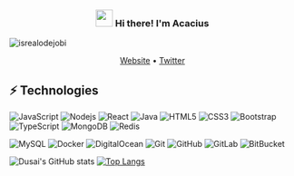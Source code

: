 <!-- Heading -->
<h3 align="center"><img src = "https://raw.githubusercontent.com/MartinHeinz/MartinHeinz/master/wave.gif" width = 30px> Hi there! I'm Acacius</h3>

<!-- Profile Views -->
<p align="left"> <img src="https://komarev.com/ghpvc/?username=bailongctui&label=Profile%20views&color=0e75b6&style=flat" alt="isrealodejobi" />
</p>


<p align="center">
  <a href="https://www.giftegwuenu.dev">Website</a> •
  <a href="https://twitter.com/Guti_cat">Twitter</a>
</p>

 <!-- About section -->

## ⚡ Technologies

![JavaScript](https://img.shields.io/badge/-JavaScript-black?style=flat-square&logo=javascript)
![Nodejs](https://img.shields.io/badge/-Nodejs-black?style=flat-square&logo=Node.js)
![React](https://img.shields.io/badge/-React-black?style=flat-square&logo=react)
![Java](https://img.shields.io/badge/-java-E34A86?style=flat-square&logo=java)
![HTML5](https://img.shields.io/badge/-HTML5-E34F26?style=flat-square&logo=html5&logoColor=white)
![CSS3](https://img.shields.io/badge/-CSS3-1572B6?style=flat-square&logo=css3)
![Bootstrap](https://img.shields.io/badge/-Bootstrap-563D7C?style=flat-square&logo=bootstrap)
![TypeScript](https://img.shields.io/badge/-TypeScript-007ACC?style=flat-square&logo=typescript)
![MongoDB](https://img.shields.io/badge/-MongoDB-black?style=flat-square&logo=mongodb)
![Redis](https://img.shields.io/badge/-Redis-black?style=flat-square&logo=Redis)
<!--![GraphQL](https://img.shields.io/badge/-GraphQL-E10098?style=flat-square&logo=graphql) -->
![MySQL](https://img.shields.io/badge/-MySQL-black?style=flat-square&logo=mysql)
![Docker](https://img.shields.io/badge/-Docker-black?style=flat-square&logo=docker)
![DigitalOcean](https://img.shields.io/badge/-Digital%20Ocean-darkblue?style=flat-square&logo=digitalocean)
![Git](https://img.shields.io/badge/-Git-black?style=flat-square&logo=git)
![GitHub](https://img.shields.io/badge/-GitHub-181717?style=flat-square&logo=github)
![GitLab](https://img.shields.io/badge/-GitLab-FCA121?style=flat-square&logo=gitlab)
![BitBucket](https://img.shields.io/badge/-BitBucket-darkblue?style=flat-square&logo=bitbucket)

<!--START_SECTION:waka-->
<!--END_SECTION:waka-->

![Dusai's GitHub stats](https://github-readme-stats.vercel.app/api?username=bailongctui&show_icons=true&theme=cobalt&count_private=true)
[![Top Langs](https://github-readme-stats.vercel.app/api/top-langs/?username=bailongctui&layout=compact)](https://github.com/anuraghazra/github-readme-stats)



